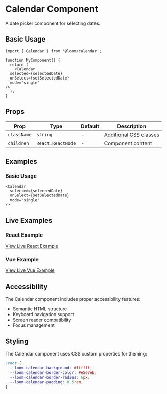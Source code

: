 # Calendar Component

A date picker component for selecting dates.

## Basic Usage

```tsx
import { Calendar } from '@loom/calendar';

function MyComponent() {
  return (
    <Calendar 
  selected={selectedDate}
  onSelect={setSelectedDate}
  mode="single"
/>
  );
}
```

## Props

| Prop | Type | Default | Description |
|------|------|---------|-------------|
| `className` | `string` | - | Additional CSS classes |
| `children` | `React.ReactNode` | - | Component content |

## Examples

### Basic Usage

```tsx
<Calendar 
  selected={selectedDate}
  onSelect={setSelectedDate}
  mode="single"
/>
```

## Live Examples

### React Example
[View Live React Example](https://loom-css-react.vercel.app/components/calendar)

### Vue Example
[View Live Vue Example](https://loom-css-vue.netlify.app/components/calendar)

## Accessibility

The Calendar component includes proper accessibility features:

- Semantic HTML structure
- Keyboard navigation support
- Screen reader compatibility
- Focus management

## Styling

The Calendar component uses CSS custom properties for theming:

```css
:root {
  --loom-calendar-background: #ffffff;
  --loom-calendar-border-color: #e5e7eb;
  --loom-calendar-border-radius: 6px;
  --loom-calendar-padding: 0.5rem;
}
```
